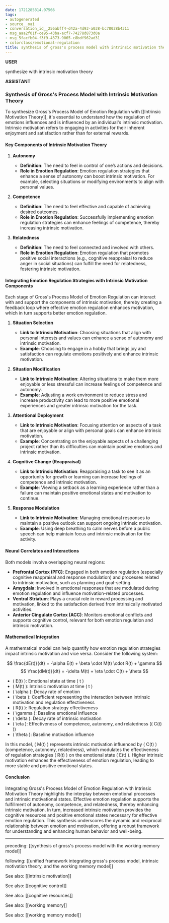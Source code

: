 ```yaml
---
date: 1721285814.07566
tags:
- autogenerated
- source__oai
- conversation_id__256abff4-d42a-4d93-a038-bc78028b4311
- msg_aaa2f01f-ce95-43ba-acf7-74278d873d0a
- msg_5facfb04-f3f9-4373-9065-c8bdf962ad31
- colorclass/emotional-regulation
title: synthesis of gross's process model with intrinsic motivation theory
---
```


**USER**

synthesize with intrinsic motivation theory


**ASSISTANT**

### Synthesis of Gross's Process Model with Intrinsic Motivation Theory

To synthesize Gross's Process Model of Emotion Regulation with [[Intrinsic Motivation Theory]], it's essential to understand how the regulation of emotions influences and is influenced by an individual's intrinsic motivation. Intrinsic motivation refers to engaging in activities for their inherent enjoyment and satisfaction rather than for external rewards.

#### Key Components of Intrinsic Motivation Theory

1. **Autonomy**
   - **Definition**: The need to feel in control of one’s actions and decisions.
   - **Role in Emotion Regulation**: Emotion regulation strategies that enhance a sense of autonomy can boost intrinsic motivation. For example, selecting situations or modifying environments to align with personal values.

2. **Competence**
   - **Definition**: The need to feel effective and capable of achieving desired outcomes.
   - **Role in Emotion Regulation**: Successfully implementing emotion regulation strategies can enhance feelings of competence, thereby increasing intrinsic motivation.

3. **Relatedness**
   - **Definition**: The need to feel connected and involved with others.
   - **Role in Emotion Regulation**: Emotion regulation that promotes positive social interactions (e.g., cognitive reappraisal to reduce anger in social situations) can fulfill the need for relatedness, fostering intrinsic motivation.

#### Integrating Emotion Regulation Strategies with Intrinsic Motivation Components

Each stage of Gross's Process Model of Emotion Regulation can interact with and support the components of intrinsic motivation, thereby creating a feedback loop where effective emotion regulation enhances motivation, which in turn supports better emotion regulation.

1. **Situation Selection**
   - **Link to Intrinsic Motivation**: Choosing situations that align with personal interests and values can enhance a sense of autonomy and intrinsic motivation.
   - **Example**: Choosing to engage in a hobby that brings joy and satisfaction can regulate emotions positively and enhance intrinsic motivation.

2. **Situation Modification**
   - **Link to Intrinsic Motivation**: Altering situations to make them more enjoyable or less stressful can increase feelings of competence and autonomy.
   - **Example**: Adjusting a work environment to reduce stress and increase productivity can lead to more positive emotional experiences and greater intrinsic motivation for the task.

3. **Attentional Deployment**
   - **Link to Intrinsic Motivation**: Focusing attention on aspects of a task that are enjoyable or align with personal goals can enhance intrinsic motivation.
   - **Example**: Concentrating on the enjoyable aspects of a challenging project rather than its difficulties can maintain positive emotions and intrinsic motivation.

4. **Cognitive Change (Reappraisal)**
   - **Link to Intrinsic Motivation**: Reappraising a task to see it as an opportunity for growth or learning can increase feelings of competence and intrinsic motivation.
   - **Example**: Viewing a setback as a learning experience rather than a failure can maintain positive emotional states and motivation to continue.

5. **Response Modulation**
   - **Link to Intrinsic Motivation**: Managing emotional responses to maintain a positive outlook can support ongoing intrinsic motivation.
   - **Example**: Using deep breathing to calm nerves before a public speech can help maintain focus and intrinsic motivation for the activity.

#### Neural Correlates and Interactions

Both models involve overlapping neural regions:

- **Prefrontal Cortex (PFC)**: Engaged in both emotion regulation (especially cognitive reappraisal and response modulation) and processes related to intrinsic motivation, such as planning and goal-setting.
- **Amygdala**: Involved in emotional responses that are modulated during emotion regulation and influence motivation-related processes.
- **Ventral Striatum**: Plays a crucial role in reward processing and motivation, linked to the satisfaction derived from intrinsically motivated activities.
- **Anterior Cingulate Cortex (ACC)**: Monitors emotional conflicts and supports cognitive control, relevant for both emotion regulation and intrinsic motivation.

#### Mathematical Integration

A mathematical model can help quantify how emotion regulation strategies impact intrinsic motivation and vice versa. Consider the following system:

$$ \frac{dE(t)}{dt} = -\alpha E(t) + \beta \cdot M(t) \cdot R(t) + \gamma $$
$$ \frac{dM(t)}{dt} = -\delta M(t) + \eta \cdot C(t) + \theta $$

- \( E(t) \): Emotional state at time \( t \)
- \( M(t) \): Intrinsic motivation at time \( t \)
- \( \alpha \): Decay rate of emotion
- \( \beta \): Coefficient representing the interaction between intrinsic motivation and regulation effectiveness
- \( R(t) \): Regulation strategy effectiveness
- \( \gamma \): Baseline emotional influence
- \( \delta \): Decay rate of intrinsic motivation
- \( \eta \): Effectiveness of competence, autonomy, and relatedness (\( C(t) \))
- \( \theta \): Baseline motivation influence

In this model, \( M(t) \) represents intrinsic motivation influenced by \( C(t) \) (competence, autonomy, relatedness), which modulates the effectiveness of regulation strategies \( R(t) \) on the emotional state \( E(t) \). Higher intrinsic motivation enhances the effectiveness of emotion regulation, leading to more stable and positive emotional states.

#### Conclusion

Integrating Gross's Process Model of Emotion Regulation with Intrinsic Motivation Theory highlights the interplay between emotional processes and intrinsic motivational states. Effective emotion regulation supports the fulfillment of autonomy, competence, and relatedness, thereby enhancing intrinsic motivation. In turn, increased intrinsic motivation provides the cognitive resources and positive emotional states necessary for effective emotion regulation. This synthesis underscores the dynamic and reciprocal relationship between emotion and motivation, offering a robust framework for understanding and enhancing human behavior and well-being.


---

preceding: [[synthesis of gross's process model with the working memory model]]  


following: [[unified framework integrating gross's process model, intrinsic motivation theory, and the working memory model]]

See also: [[intrinsic motivation]]


See also: [[cognitive control]]


See also: [[cognitive resources]]


See also: [[working memory]]


See also: [[working memory model]]